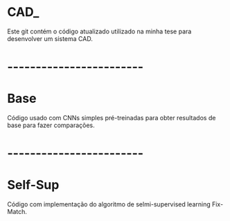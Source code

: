 # CAD_

Este git contém o código atualizado utilizado na minha tese para desenvolver um sistema CAD.
# ------------------------
# Base
Código usado com CNNs simples pré-treinadas para obter resultados de base para fazer comparações.
# ------------------------
# Self-Sup
Código com implementação do algoritmo de selmi-supervised learning Fix-Match. 
